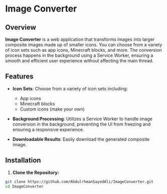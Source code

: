 # Image Converter

## Overview

<b>Image Converter</b> is a web application that transforms images into larger composite images made up of smaller icons. You can choose from a variety of icon sets such as app icons, Minecraft blocks, and more. The conversion process happens in the background using a Service Worker, ensuring a smooth and efficient user experience without affecting the main thread.

## Features

- <b>Icon Sets</b>: Choose from a variety of icon sets including:

  - App icons
  - Minecraft blocks
  - Custom icons (make your own)

- <b>Background Processing</b>: Utilizes a Service Worker to handle image conversion in the background, preventing the UI from freezing and ensuring a responsive experience.

- <b>Downloadable Results</b>: Easily download the generated composite image.

## Installation

1. <b>Clone the Repository:</b>

```bash
git clone https://github.com/AbdulrhmanSayedAli/ImageConverter.git
cd ImageConverter
```
